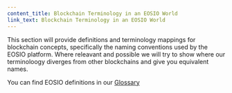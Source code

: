 ```yaml
---
content_title: Blockchain Terminology in an EOSIO World
link_text: Blockchain Terminology in an EOSIO World
---
```


This section will provide definitions and terminology mappings for blockchain concepts, specifically the naming conventions used by the EOSIO platform. Where releavant and possible we will try to show where our terminoloogy diverges from other blockchains and give you equivalent names. 

You can find EOSIO definitions in our [Glossary](https://developers.eos.io/welcome/latest/glossary/index)
